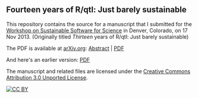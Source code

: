 ## Fourteen years of R/qtl: Just barely sustainable

This repository contains the source for a manuscript that I submitted for the
[Workshop on Sustainable Software for Science](http://wssspe.researchcomputing.org.uk)
in Denver, Colorado, on 17 Nov 2013. (Originally titled _Thirteen_
years of R/qtl: Just barely sustainable)

The PDF is available at [arXiv.org](http://arXiv.org):
[Abstract](http://arxiv.org/abs/1309.1192) | [PDF](http://arxiv.org/pdf/1309.1192v2)

And here's an earlier version: [PDF](http://arxiv.org/pdf/1309.1192v1)

The manuscript and related files are licensed under the
[Creative Commons Attribution 3.0 Unported License](http://creativecommons.org/licenses/by/3.0/).

[![CC BY](http://i.creativecommons.org/l/by/3.0/88x31.png)](http://creativecommons.org/licenses/by/3.0/)

